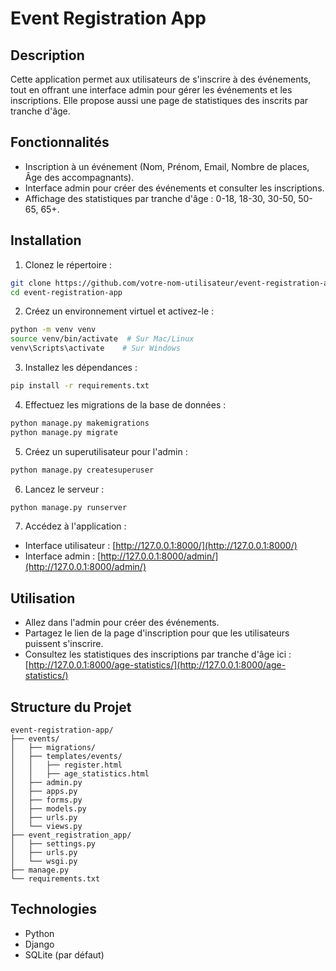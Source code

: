 # Event Registration App

## Description
Cette application permet aux utilisateurs de s'inscrire à des événements, tout en offrant une interface admin pour gérer les événements et les inscriptions. Elle propose aussi une page de statistiques des inscrits par tranche d'âge.

## Fonctionnalités
- Inscription à un événement (Nom, Prénom, Email, Nombre de places, Âge des accompagnants).
- Interface admin pour créer des événements et consulter les inscriptions.
- Affichage des statistiques par tranche d'âge : 0-18, 18-30, 30-50, 50-65, 65+.

## Installation
1. Clonez le répertoire :
```bash
git clone https://github.com/votre-nom-utilisateur/event-registration-app.git
cd event-registration-app
```

2. Créez un environnement virtuel et activez-le :
```bash
python -m venv venv
source venv/bin/activate  # Sur Mac/Linux
venv\Scripts\activate    # Sur Windows
```

3. Installez les dépendances :
```bash
pip install -r requirements.txt
```

4. Effectuez les migrations de la base de données :
```bash
python manage.py makemigrations
python manage.py migrate
```

5. Créez un superutilisateur pour l'admin :
```bash
python manage.py createsuperuser
```

6. Lancez le serveur :
```bash
python manage.py runserver
```

7. Accédez à l'application :
- Interface utilisateur : [http://127.0.0.1:8000/](http://127.0.0.1:8000/)
- Interface admin : [http://127.0.0.1:8000/admin/](http://127.0.0.1:8000/admin/)

## Utilisation
- Allez dans l'admin pour créer des événements.
- Partagez le lien de la page d'inscription pour que les utilisateurs puissent s'inscrire.
- Consultez les statistiques des inscriptions par tranche d'âge ici : [http://127.0.0.1:8000/age-statistics/](http://127.0.0.1:8000/age-statistics/)

## Structure du Projet
```
event-registration-app/
├── events/
│   ├── migrations/
│   ├── templates/events/
│   │   ├── register.html
│   │   ├── age_statistics.html
│   ├── admin.py
│   ├── apps.py
│   ├── forms.py
│   ├── models.py
│   ├── urls.py
│   └── views.py
├── event_registration_app/
│   ├── settings.py
│   ├── urls.py
│   └── wsgi.py
├── manage.py
└── requirements.txt
```

## Technologies
- Python
- Django
- SQLite (par défaut)




